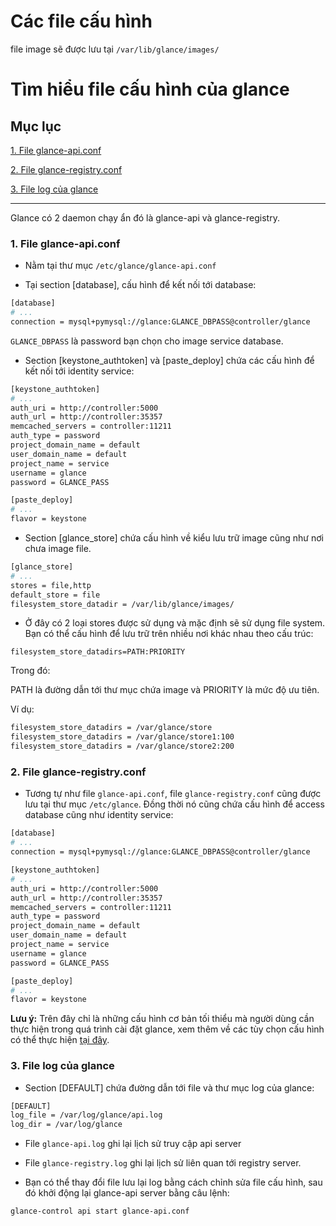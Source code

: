 # Các file cấu hình

file image sẽ được lưu tại `/var/lib/glance/images/`


# Tìm hiểu file cấu hình của glance

## Mục lục

[1. File glance-api.conf](#api)

[2. File glance-registry.conf](#registry)

[3. File log của glance](#log)

--------

Glance có 2 daemon chạy ẩn đó là glance-api và glance-registry.

<a name="api"></a>
### 1. File glance-api.conf

- Nằm tại thư mục `/etc/glance/glance-api.conf`

- Tại section [database], cấu hình để kết nối tới database:

``` sh
[database]
# ...
connection = mysql+pymysql://glance:GLANCE_DBPASS@controller/glance
```

`GLANCE_DBPASS` là password bạn chọn cho image service database.

- Section [keystone_authtoken] và [paste_deploy] chứa các cấu hình để kết nối tới identity service:

``` sh
[keystone_authtoken]
# ...
auth_uri = http://controller:5000
auth_url = http://controller:35357
memcached_servers = controller:11211
auth_type = password
project_domain_name = default
user_domain_name = default
project_name = service
username = glance
password = GLANCE_PASS

[paste_deploy]
# ...
flavor = keystone
```

- Section [glance_store] chứa cấu hình về kiểu lưu trữ image cũng như nơi chưa image file.

``` sh
[glance_store]
# ...
stores = file,http
default_store = file
filesystem_store_datadir = /var/lib/glance/images/
```

- Ở đây có 2 loại stores được sử dụng và mặc định sẽ sử dụng file system. Bạn có thể cấu hình để lưu trữ trên nhiều nơi khác nhau theo cấu trúc:

`filesystem_store_datadirs=PATH:PRIORITY`

Trong đó:

PATH là đường dẫn tới thư mục chứa image và PRIORITY là mức độ ưu tiên.

Ví dụ:

``` sh
filesystem_store_datadirs = /var/glance/store
filesystem_store_datadirs = /var/glance/store1:100
filesystem_store_datadirs = /var/glance/store2:200
```

<a name="registry"></a>
### 2. File glance-registry.conf

- Tương tự như file `glance-api.conf`, file `glance-registry.conf` cũng được lưu tại thư mục `/etc/glance`. Đồng thời nó cũng chứa cấu hình để access database cũng như identity service:

``` sh
[database]
# ...
connection = mysql+pymysql://glance:GLANCE_DBPASS@controller/glance

[keystone_authtoken]
# ...
auth_uri = http://controller:5000
auth_url = http://controller:35357
memcached_servers = controller:11211
auth_type = password
project_domain_name = default
user_domain_name = default
project_name = service
username = glance
password = GLANCE_PASS

[paste_deploy]
# ...
flavor = keystone
```

**Lưu ý:** Trên đây chỉ là những cấu hình cơ bản tối thiểu mà người dùng cần thực hiện trong quá trình cài đặt glance, xem thêm về các tùy chọn cấu hình có thể thực hiện [tại đây](https://docs.openstack.org/developer/glance/configuring.html).

<a name="log"></a>
### 3. File log của glance

- Section [DEFAULT] chứa đường dẫn tới file và thư mục log của glance:

``` sh
[DEFAULT]
log_file = /var/log/glance/api.log
log_dir = /var/log/glance
```

- File `glance-api.log` ghi lại lịch sử truy cập api server

- File `glance-registry.log` ghi lại lịch sử liên quan tới registry server.

- Bạn có thể thay đổi file lưu lại log bằng cách chỉnh sửa file cấu hình, sau đó khởi động lại glance-api server bằng câu lệnh:

`glance-control api start glance-api.conf`
